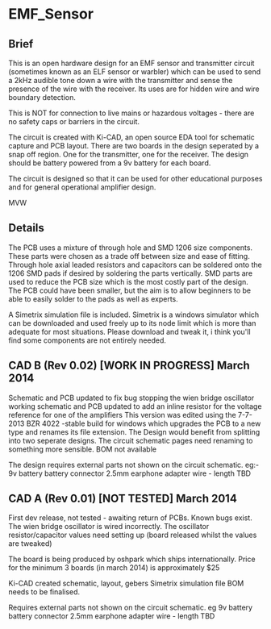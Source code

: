 EMF_Sensor
==========
Brief
-----
This is an open hardware design for an EMF sensor and transmitter circuit (sometimes known as an ELF sensor or warbler) which can be used to send a 2kHz audible tone down a wire with the transmitter and sense the presence of the wire with the receiver. Its uses are for hidden wire and wire boundary detection. 

This is NOT for connection to live mains or hazardous voltages - there are no safety caps or barriers in the circuit. 

The circuit is created with Ki-CAD, an open source EDA tool for schematic capture and PCB layout. There are two boards in the design seperated by a snap off region. One for the transmitter, one for the receiver. The design should be battery powered from a 9v battery for each board.

The circuit is designed so that it can be used for other educational purposes and for general operational amplifier design. 

MVW

Details
-------
The PCB uses a mixture of through hole and SMD 1206 size components. These parts were chosen as a trade off between size and ease of fitting. Through hole axial leaded resistors and capacitors can be soldered onto the 1206 SMD pads if desired by soldering the parts vertically. SMD parts are used to reduce the PCB size which is the most costly part of the design. The PCB could have been smaller, but the aim is to allow beginners to be able to easily solder to the pads as well as experts. 

A Simetrix simulation file is included. Simetrix is a windows simulator which can be downloaded and used freely up to its node limit which is more than adequate for most situations. Please download and tweak it, i think you'll find some components are not entirely needed.


CAD B (Rev 0.02) [WORK IN PROGRESS] March 2014
-----------------------------
Schematic and PCB updated to fix bug stopping the wien bridge oscillator working
schematic and PCB updated to add an inline resistor for the voltage reference for one of the amplifiers
This version was edited using the 7-7-2013 BZR 4022 -stable build for windows which upgrades the PCB to a new type and renames its file extension. 
The Design would benefit from splitting into two seperate designs.
The circuit schematic pages need renaming to something more sensible. 
BOM not available

The design requires external parts not shown on the circuit schematic. eg:-
9v battery 
battery connector
2.5mm earphone adapter
wire - length TBD

CAD A (Rev 0.01) [NOT TESTED] March 2014
-----------------------------
First dev release, not tested - awaiting return of PCBs. 
Known bugs exist. 
The wien bridge oscillator is wired incorrectly.
The oscillator resistor/capacitor values need setting up (board released whilst the values are tweaked)

The board is being produced by oshpark which ships internationally. Price for the minimum 3 boards (in march 2014) is approximately $25

Ki-CAD created schematic, layout, gebers
Simetrix simulation file
BOM needs to be finalised.

Requires external parts not shown on the circuit schematic. eg
9v battery 
battery connector
2.5mm earphone adapter
wire - length TBD

